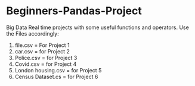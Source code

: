 # Beginners-Pandas-Project
Big Data Real time projects with some useful functions and operators.
Use the Files accordingly:
1. file.csv = For Project 1
2. car.csv = for Project 2
3. Police.csv = for Project 3
4. Covid.csv = for Project 4
5. London housing.csv = for Project 5
6. Census Dataset.cs = for Project 6
